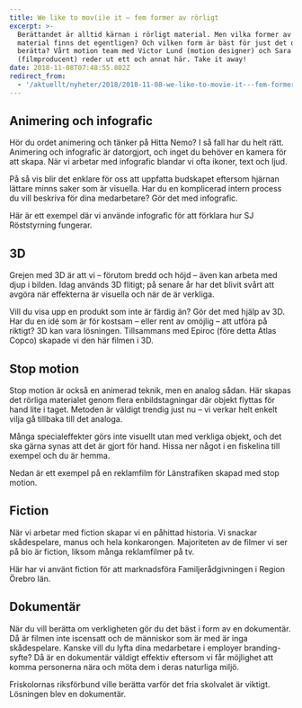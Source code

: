```yaml
---
title: We like to mov(i)e it – fem former av rörligt
excerpt: >-
  Berättandet är alltid kärnan i rörligt material. Men vilka former av rörligt
  material finns det egentligen? Och vilken form är bäst för just det du vill
  berätta? Vårt motion team med Victor Lund (motion designer) och Sara Blomqvist
  (filmproducent) reder ut ett och annat här. Take it away!
date: 2018-11-08T07:48:55.802Z
redirect_from:
  - '/aktuellt/nyheter/2018/2018-11-08-we-like-to-movie-it---fem-former-av-rorligt.html'
---
```


## Animering och infografic

Hör du ordet animering och tänker på Hitta Nemo? I så fall har du helt rätt. Animering och infografic är datorgjort, och inget du behöver en kamera för att skapa. När vi arbetar med infografic blandar vi ofta ikoner, text och ljud.

På så vis blir det enklare för oss att uppfatta budskapet eftersom hjärnan lättare minns saker som är visuella. Har du en komplicerad intern process du vill beskriva för dina medarbetare? Gör det med infografic.

Här är ett exempel där vi använde infografic för att förklara hur SJ Röststyrning fungerar.

<EmbedPlayer src="https://player.vimeo.com/video/298560580" />

## 3D

Grejen med 3D är att vi – förutom bredd och höjd – även kan arbeta med djup i bilden. Idag används 3D flitigt; på senare år har det blivit svårt att avgöra när effekterna är visuella och när de är verkliga.

Vill du visa upp en produkt som inte är färdig än? Gör det med hjälp av 3D. Har du en idé som är för kostsam – eller rent av omöjlig – att utföra på riktigt? 3D kan vara lösningen. Tillsammans med Epiroc (före detta Atlas Copco) skapade vi den här filmen i 3D.

<EmbedPlayer src="https://player.vimeo.com/video/298189446" />

## Stop motion

Stop motion är också en animerad teknik, men en analog sådan. Här skapas det rörliga materialet genom flera enbildstagningar där objekt flyttas för hand lite i taget. Metoden är väldigt trendig just nu – vi verkar helt enkelt vilja gå tillbaka till det analoga.

Många specialeffekter görs inte visuellt utan med verkliga objekt, och det ska gärna synas att det är gjort för hand. Hissa ner något i en fiskelina till exempel och du är hemma.

Nedan är ett exempel på en reklamfilm för Länstrafiken skapad med stop motion.

<EmbedPlayer src="https://player.vimeo.com/video/298185881" />

## Fiction

När vi arbetar med fiction skapar vi en påhittad historia. Vi snackar skådespelare, manus och hela konkarongen. Majoriteten av de filmer vi ser på bio är fiction, liksom många reklamfilmer på tv.

Här har vi använt fiction för att marknadsföra Familjerådgivningen i Region Örebro län.

<EmbedPlayer src="https://player.vimeo.com/video/298426971" />

## Dokumentär

När du vill berätta om verkligheten gör du det bäst i form av en dokumentär. Då är filmen inte iscensatt och de människor som är med är inga skådespelare. Kanske vill du lyfta dina medarbetare i employer branding-syfte? Då är en dokumentär väldigt effektiv eftersom vi får möjlighet att komma personerna nära och möta dem i deras naturliga miljö.

Friskolornas riksförbund ville berätta varför det fria skolvalet är viktigt. Lösningen blev en dokumentär.

<EmbedPlayer src="https://player.vimeo.com/video/298551152" />
